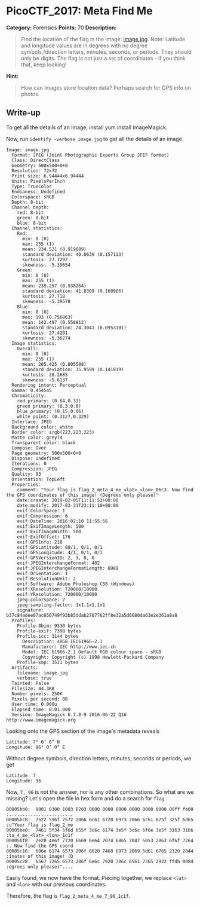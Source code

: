 # PicoCTF_2017: Meta Find Me

**Category:** Forensics
**Points:** 70
**Description:**

>Find the location of the flag in the image: [image.jpg](image.jpg). Note: Latitude and longitude values are in degrees with no degree symbols,/direction letters, minutes, seconds, or periods. They should only be digits. The flag is not just a set of coordinates - if you think that, keep looking!

**Hint:**

>How can images store location data? Perhaps search for GPS info on photos.

## Write-up

To get all the details of an image, install yum install ImageMagick.

Now, run `identify -verbose image.jpg` to get all the details of an image.
```
Image: image.jpg
  Format: JPEG (Joint Photographic Experts Group JFIF format)
  Class: DirectClass
  Geometry: 500x500+0+0
  Resolution: 72x72
  Print size: 6.94444x6.94444
  Units: PixelsPerInch
  Type: TrueColor
  Endianess: Undefined
  Colorspace: sRGB
  Depth: 8-bit
  Channel depth:
    red: 8-bit
    green: 8-bit
    blue: 8-bit
  Channel statistics:
    Red:
      min: 0 (0)
      max: 255 (1)
      mean: 234.521 (0.919689)
      standard deviation: 40.0639 (0.157113)
      kurtosis: 27.7297
      skewness: -5.39654
    Green:
      min: 0 (0)
      max: 255 (1)
      mean: 239.257 (0.938264)
      standard deviation: 41.0309 (0.160906)
      kurtosis: 27.718
      skewness: -5.39578
    Blue:
      min: 0 (0)
      max: 193 (0.756863)
      mean: 142.497 (0.558812)
      standard deviation: 24.3041 (0.0953101)
      kurtosis: 27.4201
      skewness: -5.36274
  Image statistics:
    Overall:
      min: 0 (0)
      max: 255 (1)
      mean: 205.425 (0.805588)
      standard deviation: 35.9599 (0.141019)
      kurtosis: 28.2685
      skewness: -5.6137
  Rendering intent: Perceptual
  Gamma: 0.454545
  Chromaticity:
    red primary: (0.64,0.33)
    green primary: (0.3,0.6)
    blue primary: (0.15,0.06)
    white point: (0.3127,0.329)
  Interlace: JPEG
  Background color: white
  Border color: srgb(223,223,223)
  Matte color: grey74
  Transparent color: black
  Compose: Over
  Page geometry: 500x500+0+0
  Dispose: Undefined
  Iterations: 0
  Compression: JPEG
  Quality: 93
  Orientation: TopLeft
  Properties:
    comment: "Your flag is flag_2_meta_4_me_<lat>_<lon>_06c3. Now find the GPS coordinates of this image! (Degrees only please)"
    date:create: 2019-02-05T11:11:53+00:00
    date:modify: 2017-03-31T23:11:10+00:00
    exif:ColorSpace: 1
    exif:Compression: 6
    exif:DateTime: 2016:02:10 11:55:56
    exif:ExifImageLength: 500
    exif:ExifImageWidth: 500
    exif:ExifOffset: 176
    exif:GPSInfo: 218
    exif:GPSLatitude: 88/1, 0/1, 0/1
    exif:GPSLongitude: 4/1, 0/1, 0/1
    exif:GPSVersionID: 2, 3, 0, 0
    exif:JPEGInterchangeFormat: 402
    exif:JPEGInterchangeFormatLength: 6989
    exif:Orientation: 1
    exif:ResolutionUnit: 2
    exif:Software: Adobe Photoshop CS6 (Windows)
    exif:XResolution: 720000/10000
    exif:YResolution: 720000/10000
    jpeg:colorspace: 2
    jpeg:sampling-factor: 1x1,1x1,1x1
    signature: b37c84adee07ac056749f93b85ddab2707762ff8e32a5d6680da63e2e361a8a8
  Profiles:
    Profile-8bim: 9330 bytes
    Profile-exif: 7398 bytes
    Profile-icc: 3144 bytes
      Description: sRGB IEC61966-2.1
      Manufacturer: IEC http://www.iec.ch
      Model: IEC 61966-2.1 Default RGB colour space - sRGB
      Copyright: Copyright (c) 1998 Hewlett-Packard Company
    Profile-xmp: 3511 bytes
  Artifacts:
    filename: image.jpg
    verbose: true
  Tainted: False
  Filesize: 44.3KB
  Number pixels: 250K
  Pixels per second: 0B
  User time: 0.000u
  Elapsed time: 0:01.000
  Version: ImageMagick 6.7.8-9 2016-06-22 Q16 http://www.imagemagick.org
  ```
Looking onto the GPS section of the image's metadata reveals

    Latitude: 7° 0’ 0” N
    Longitude: 96° 0’ 0” E

Without degree symbols, direction letters, minutes, seconds or periods, we get
    
    Latitude: 7
    Longitude: 96

Now, `7, 96` is not the answer, nor is any other combinations. So what are we missing? Let's open the file in hex form and do a search for `flag`.

    00005bb0:  0001 0300 1003 0203 0600 0000 0000 0000 0000 0000 00ff fe00  :........................
    00005bc8:  7522 596f 7572 2066 6c61 6720 6973 2066 6c61 675f 325f 6d65  :u"Your flag is flag_2_me
    00005be0:  7461 5f34 5f6d 655f 3c6c 6174 3e5f 3c6c 6f6e 3e5f 3163 3166  :ta_4_me_<lat>_<lon>_1c1f
    00005bf8:  2e20 4e6f 7720 6669 6e64 2074 6865 2047 5053 2063 6f6f 7264  :. Now find the GPS coord
    00005c10:  696e 6174 6573 206f 6620 7468 6973 2069 6d61 6765 2120 2844  :inates of this image! (D
    00005c28:  6567 7265 6573 206f 6e6c 7920 706c 6561 7365 2922 ffdb 0084  :egrees only please)"....

Easily found, we now have the format. Piecing together, we replace `<lat>` and `<lon>` with our previous coordinates.

Therefore, the flag is `flag_2_meta_4_me_7_96_1c1f`.
<!--stackedit_data:
eyJoaXN0b3J5IjpbMTk3MDk0MjUwMF19
-->